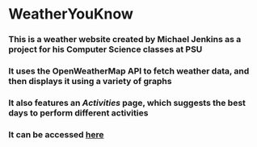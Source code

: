 # WeatherYouKnow

### This is a weather website created by Michael Jenkins as a project for his Computer Science classes at PSU
### It uses the OpenWeatherMap API to fetch weather data, and then displays it using a variety of graphs
### It also features an *Activities* page, which suggests the best days to perform different activities
### It can be accessed [here](https://kiptheturtlebear.github.io/index.html)
